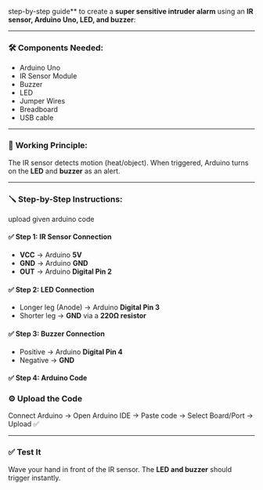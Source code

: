 step-by-step guide** to create a **super sensitive intruder alarm** using an **IR sensor, Arduino Uno, LED, and buzzer**:

---

### 🛠️ **Components Needed:**
- Arduino Uno  
- IR Sensor Module  
- Buzzer  
- LED  
- Jumper Wires  
- Breadboard  
- USB cable

---

### 🧠 **Working Principle:**
The IR sensor detects motion (heat/object). When triggered, Arduino turns on the **LED** and **buzzer** as an alert.

---

### 🪛 **Step-by-Step Instructions:**
upload given arduino code

#### ✅ Step 1: **IR Sensor Connection**
- **VCC** → Arduino **5V**  
- **GND** → Arduino **GND**  
- **OUT** → Arduino **Digital Pin 2**

#### ✅ Step 2: **LED Connection**
- Longer leg (Anode) → Arduino **Digital Pin 3**  
- Shorter leg → **GND** via a **220Ω resistor**

#### ✅ Step 3: **Buzzer Connection**
- Positive → Arduino **Digital Pin 4**  
- Negative → **GND**

#### ✅ Step 4: **Arduino Code**


### ⚙️ **Upload the Code**
Connect Arduino → Open Arduino IDE → Paste code → Select Board/Port → Upload ✅

---

### ✅ **Test It**
Wave your hand in front of the IR sensor. The **LED and buzzer** should trigger instantly.
